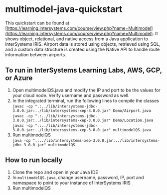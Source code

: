 # multimodel-java-quickstart
This quickstart can be found at [https://learning.intersystems.com/course/view.php?name=Multimodel](https://learning.intersystems.com/course/view.php?name=Multimodel). 
It shows object, relational, and native access from a Java application to InterSystems IRIS. Airport data is stored using objects, retrieved using SQL, and a custom data structure is created using the Native API to handle route information between airports.

## To run in InterSystems Learning Labs, AWS, GCP, or Azure
1. Open multimodelQS.java and modify the IP and port to be the values for your cloud node. Verify username and password as well.
2. In the integrated terminal, run the following lines to compile the classes  
`javac -cp ".:../lib/intersystems-jdbc-3.0.0.jar:../lib/intersystems-xep-3.0.0.jar" Demo/Airport.java`  
`javac -cp ".:../lib/intersystems-jdbc-3.0.0.jar:../lib/intersystems-xep-3.0.0.jar" Demo/Location.java`  
`javac -cp ".:../lib/intersystems-jdbc-3.0.0.jar:../lib/intersystems-xep-3.0.0.jar" multimodelQS.java`  
3. Run multimodelQS  
`java -cp ".:../lib/intersystems-xep-3.0.0.jar:../lib/intersystems-jdbc-3.0.0.jar" multimodelQS`  

## How to run locally
1. Clone the repo and open in your Java IDE
2. In `multimodelQS.java`, change username, password, IP, port and namespace to point to your instance of InterSystems IRIS
3. Run multimodelQS


